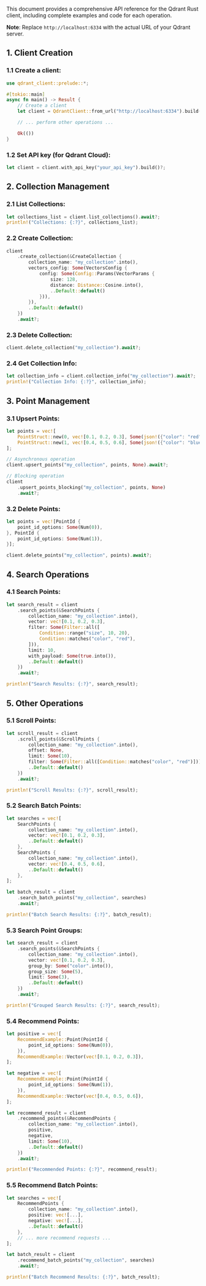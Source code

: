 This document provides a comprehensive API reference for the Qdrant Rust client, including complete examples and code for each operation.

**Note**: Replace `http://localhost:6334` with the actual URL of your Qdrant server.

## 1. Client Creation

### 1.1 Create a client:
```rust
use qdrant_client::prelude::*;

#[tokio::main]
async fn main() -> Result {
    // Create a client
    let client = QdrantClient::from_url("http://localhost:6334").build()?;

    // ... perform other operations ...

    Ok(())
}
```

### 1.2 Set API key (for Qdrant Cloud):
```rust
let client = client.with_api_key("your_api_key").build()?;
```

## 2. Collection Management

### 2.1 List Collections:
```rust
let collections_list = client.list_collections().await?;
println!("Collections: {:?}", collections_list);
```

### 2.2 Create Collection:
```rust
client
    .create_collection(&CreateCollection {
        collection_name: "my_collection".into(),
        vectors_config: Some(VectorsConfig {
            config: Some(Config::Params(VectorParams {
                size: 128,
                distance: Distance::Cosine.into(),
                ..Default::default()
            })),
        }),
        ..Default::default()
    })
    .await?;
```

### 2.3 Delete Collection:
```rust
client.delete_collection("my_collection").await?;
```

### 2.4 Get Collection Info:
```rust
let collection_info = client.collection_info("my_collection").await?;
println!("Collection Info: {:?}", collection_info);
```

## 3. Point Management

### 3.1 Upsert Points:
```rust
let points = vec![
    PointStruct::new(0, vec![0.1, 0.2, 0.3], Some(json!({"color": "red", "size": 10}))),
    PointStruct::new(1, vec![0.4, 0.5, 0.6], Some(json!({"color": "blue", "size": 20}))),
];

// Asynchronous operation
client.upsert_points("my_collection", points, None).await?;

// Blocking operation
client
    .upsert_points_blocking("my_collection", points, None)
    .await?;
```

### 3.2 Delete Points:
```rust
let points = vec![PointId {
    point_id_options: Some(Num(0)),
}, PointId {
    point_id_options: Some(Num(1)),
}];

client.delete_points("my_collection", points).await?;
```

## 4. Search Operations

### 4.1 Search Points:
```rust
let search_result = client
    .search_points(&SearchPoints {
        collection_name: "my_collection".into(),
        vector: vec![0.1, 0.2, 0.3],
        filter: Some(Filter::all([
            Condition::range("size", 10, 20),
            Condition::matches("color", "red"),
        ])),
        limit: 10,
        with_payload: Some(true.into()),
        ..Default::default()
    })
    .await?;

println!("Search Results: {:?}", search_result);
```

## 5. Other Operations

### 5.1 Scroll Points:
```rust
let scroll_result = client
    .scroll_points(&ScrollPoints {
        collection_name: "my_collection".into(),
        offset: None,
        limit: Some(10),
        filter: Some(Filter::all([Condition::matches("color", "red")])),
        ..Default::default()
    })
    .await?;

println!("Scroll Results: {:?}", scroll_result);
```

### 5.2 Search Batch Points:
```rust
let searches = vec![
    SearchPoints {
        collection_name: "my_collection".into(),
        vector: vec![0.1, 0.2, 0.3],
        ..Default::default()
    },
    SearchPoints {
        collection_name: "my_collection".into(),
        vector: vec![0.4, 0.5, 0.6],
        ..Default::default()
    },
];

let batch_result = client
    .search_batch_points("my_collection", searches)
    .await?;

println!("Batch Search Results: {:?}", batch_result);
```

### 5.3 Search Point Groups:
```rust
let search_result = client
    .search_points(&SearchPoints {
        collection_name: "my_collection".into(),
        vector: vec![0.1, 0.2, 0.3],
        group_by: Some("color".into()),
        group_size: Some(5),
        limit: Some(3),
        ..Default::default()
    })
    .await?;

println!("Grouped Search Results: {:?}", search_result);
```

### 5.4 Recommend Points:
```rust
let positive = vec![
    RecommendExample::Point(PointId {
        point_id_options: Some(Num(0)),
    }),
    RecommendExample::Vector(vec![0.1, 0.2, 0.3]),
];

let negative = vec![
    RecommendExample::Point(PointId {
        point_id_options: Some(Num(1)),
    }),
    RecommendExample::Vector(vec![0.4, 0.5, 0.6]),
];

let recommend_result = client
    .recommend_points(&RecommendPoints {
        collection_name: "my_collection".into(),
        positive,
        negative,
        limit: Some(10),
        ..Default::default()
    })
    .await?;

println!("Recommended Points: {:?}", recommend_result);
```

### 5.5 Recommend Batch Points:
```rust
let searches = vec![
    RecommendPoints {
        collection_name: "my_collection".into(),
        positive: vec![...],
        negative: vec![...],
        ..Default::default()
    },
    // ... more recommend requests ...
];

let batch_result = client
    .recommend_batch_points("my_collection", searches)
    .await?;

println!("Batch Recommend Results: {:?}", batch_result);